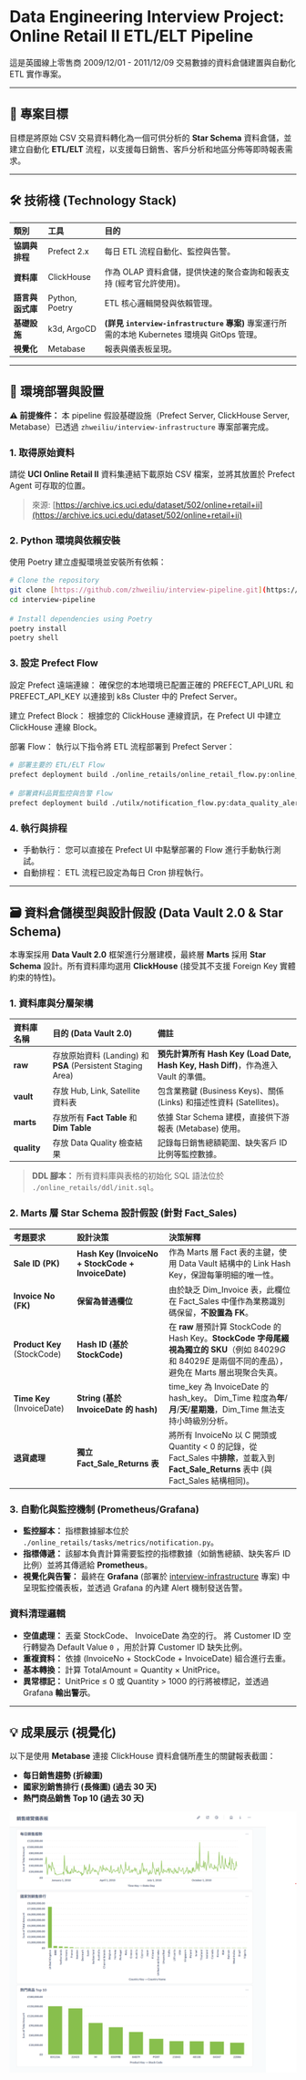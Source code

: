 # Data Engineering Interview Project: Online Retail II ETL/ELT Pipeline

這是英國線上零售商 2009/12/01 - 2011/12/09 交易數據的資料倉儲建置與自動化 ETL 實作專案。

---

## 🎯 專案目標

目標是將原始 CSV 交易資料轉化為一個可供分析的 **Star Schema** 資料倉儲，並建立自動化 **ETL/ELT** 流程，以支援每日銷售、客戶分析和地區分佈等即時報表需求。

---

## 🛠️ 技術棧 (Technology Stack)

| 類別 | 工具 | 目的 |
| :--- | :--- | :--- |
| **協調與排程** | Prefect 2.x | 每日 ETL 流程自動化、監控與告警。 |
| **資料庫** | ClickHouse | 作為 OLAP 資料倉儲，提供快速的聚合查詢和報表支持 (經考官允許使用)。 |
| **語言與函式庫** | Python, Poetry | ETL 核心邏輯開發與依賴管理。 |
| **基礎設施** | k3d, ArgoCD | **(詳見 `interview-infrastructure` 專案)** 專案運行所需的本地 Kubernetes 環境與 GitOps 管理。 |
| **視覺化** | Metabase | 報表與儀表板呈現。 |

---

## 🚀 環境部署與設置

**⚠️ 前提條件：** 本 pipeline 假設基礎設施（Prefect Server, ClickHouse Server, Metabase）已透過 `zhweiliu/interview-infrastructure` 專案部署完成。

### 1. 取得原始資料

請從 **UCI Online Retail II** 資料集連結下載原始 CSV 檔案，並將其放置於 Prefect Agent 可存取的位置。

> 來源: [https://archive.ics.uci.edu/dataset/502/online+retail+ii](https://archive.ics.uci.edu/dataset/502/online+retail+ii)

### 2. Python 環境與依賴安裝

使用 Poetry 建立虛擬環境並安裝所有依賴：

```bash
# Clone the repository
git clone [https://github.com/zhweiliu/interview-pipeline.git](https://github.com/zhweiliu/interview-pipeline.git)
cd interview-pipeline

# Install dependencies using Poetry
poetry install
poetry shell
```

### 3. 設定 Prefect Flow
設定 Prefect 遠端連線： 確保您的本地環境已配置正確的 PREFECT_API_URL 和 PREFECT_API_KEY 以連接到 k8s Cluster 中的 Prefect Server。

建立 Prefect Block： 根據您的 ClickHouse 連線資訊，在 Prefect UI 中建立 ClickHouse 連線 Block。

部署 Flow： 執行以下指令將 ETL 流程部署到 Prefect Server：

```bash
# 部署主要的 ETL/ELT Flow
prefect deployment build ./online_retails/online_retail_flow.py:online_retail_etl_flow --name "Online Retail Daily ETL" --apply

# 部署資料品質監控與告警 Flow
prefect deployment build ./utilx/notification_flow.py:data_quality_alert_flow --name "Data Quality Check & Alert" --apply
```

### 4. 執行與排程

- 手動執行： 您可以直接在 Prefect UI 中點擊部署的 Flow 進行手動執行測試。
- 自動排程： ETL 流程已設定為每日 Cron 排程執行。

---

## 🗃️ 資料倉儲模型與設計假設 (Data Vault 2.0 & Star Schema)

本專案採用 **Data Vault 2.0** 框架進行分層建模，最終層 **Marts** 採用 **Star Schema** 設計。所有資料庫均選用 **ClickHouse** (接受其不支援 Foreign Key 實體約束的特性)。

### 1. 資料庫與分層架構

| 資料庫名稱 | 目的 (Data Vault 2.0) | 備註 |
| :--- | :--- | :--- |
| **raw** | 存放原始資料 (Landing) 和 **PSA** (Persistent Staging Area) | **預先計算所有 Hash Key (Load Date, Hash Key, Hash Diff)**，作為進入 Vault 的準備。 |
| **vault** | 存放 Hub, Link, Satellite 資料表 | 包含業務鍵 (Business Keys)、關係 (Links) 和描述性資料 (Satellites)。 |
| **marts** | 存放所有 **Fact Table** 和 **Dim Table** | 依據 Star Schema 建模，直接供下游報表 (Metabase) 使用。 |
| **quality** | 存放 Data Quality 檢查結果 | 記錄每日銷售總額範圍、缺失客戶 ID 比例等監控數據。 |

> **DDL 腳本：** 所有資料庫與表格的初始化 SQL 語法位於 `./online_retails/ddl/init.sql`。

### 2. Marts 層 Star Schema 設計假設 (針對 Fact_Sales)

| 考題要求 | 設計決策 | 決策解釋 |
| :--- | :--- | :--- |
| **Sale ID (PK)** | **Hash Key (InvoiceNo + StockCode + InvoiceDate)** | 作為 Marts 層 Fact 表的主鍵，使用 Data Vault 結構中的 Link Hash Key，保證每筆明細的唯一性。 |
| **Invoice No (FK)** | **保留為普通欄位** | 由於缺乏 Dim_Invoice 表，此欄位在 Fact_Sales 中僅作為業務識別碼保留，**不設置為 FK**。 |
| **Product Key** (StockCode) | **Hash ID (基於 StockCode)** | 在 **raw** 層預計算 StockCode 的 Hash Key。**StockCode 字母尾綴視為獨立的 SKU**（例如 $84029G$ 和 $84029E$ 是兩個不同的產品），避免在 Marts 層出現聚合失真。 |
| **Time Key** (InvoiceDate) | **String (基於 InvoiceDate 的 hash)** | time_key 為 InvoiceDate 的 hash_key。 Dim_Time 粒度為**年**/**月**/**天**/**星期幾**，Dim_Time 無法支持小時級別分析。 |
| **退貨處理** | **獨立 Fact_Sale_Returns 表** | 將所有 InvoiceNo 以 C 開頭或 Quantity < 0 的記錄，從 Fact_Sales 中**排除**，並載入到 **Fact_Sale_Returns** 表中 (與 Fact_Sales 結構相同)。 |

### 3. 自動化與監控機制 (Prometheus/Grafana)

* **監控腳本：** 指標數據腳本位於 `./online_retails/tasks/metrics/notification.py`。
* **指標傳遞：** 該腳本負責計算需要監控的指標數據（如銷售總額、缺失客戶 ID 比例）並將其傳遞給 **Prometheus**。
* **視覺化與告警：** 最終在 **Grafana** (部署於 [interview-infrastructure](https://github.com/zhweiliu/interview-infrastructure) 專案) 中呈現監控儀表板，並透過 Grafana 的內建 Alert 機制發送告警。

### 資料清理邏輯

* **空值處理：** 丟棄 StockCode、 InvoiceDate 為空的行。 將 Customer ID 空行轉變為 Default Value `0` ，用於計算 Customer ID 缺失比例。
* **重複資料：** 依據 (InvoiceNo + StockCode + InvoiceDate) 組合進行去重。
* **基本轉換：** 計算 TotalAmount = Quantity $\times$ UnitPrice。
* **異常標記：** UnitPrice $\le$ 0 或 Quantity > 1000 的行將被標記，並透過 Grafana **輸出警示**。

---

## 💡 成果展示 (視覺化)

以下是使用 **Metabase** 連接 ClickHouse 資料倉儲所產生的關鍵報表截圖：

*  **每日銷售趨勢 (折線圖)**
*  **國家別銷售排行 (長條圖) (過去 30 天)** 
*  **熱門商品銷售 Top 10 (過去 30 天)**

![metabase-dashboard.png](pic/metabase-dashboard.png)


